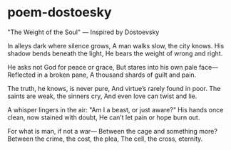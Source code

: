 # poem-dostoesky
"The Weight of the Soul"
— Inspired by Dostoevsky

In alleys dark where silence grows,
A man walks slow, the city knows.
His shadow bends beneath the light,
He bears the weight of wrong and right.

He asks not God for peace or grace,
But stares into his own pale face—
Reflected in a broken pane,
A thousand shards of guilt and pain.

The truth, he knows, is never pure,
And virtue’s rarely found in poor.
The saints are weak, the sinners cry,
And even love can twist and lie.

A whisper lingers in the air:
"Am I a beast, or just aware?"
His hands once clean, now stained with doubt,
He can’t let pain or hope burn out.

For what is man, if not a war—
Between the cage and something more?
Between the crime, the cost, the plea,
The cell, the cross, eternity.


